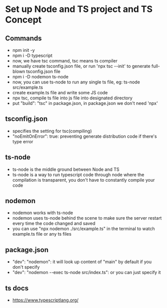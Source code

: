 # Set up Node and TS project and TS Concept

## Commands

- npm init -y
- npm i -D typescript
- now, we have tsc command, tsc means ts compiler
- manually create tsconfig.json file, or run 'npx tsc --init' to generate full-blown tsconfig.json file
- npm i -D nodemon ts-node
- now, you can use ts-node to run any single ts file, eg: ts-node src/example.ts
- create example.ts file and write some JS code
- npx tsc, compile ts file into js file into designated directory
- put "build": "tsc" in package.json, in package.json we don't need 'npx'

## tsconfig.json

- specifies the setting for tsc(compiling)
- "noEmitOnError": true: preventing generate distribution code if there's type error

## ts-node

- ts-node is the middle ground between Node and TS
- ts-node is a way to run typescript code through node where the compilation is transparent, you don't have to constantly compile your code

## nodemon

- nodemon works with ts-node
- nodemon uses ts-node behind the scene to make sure the server restart every time the code changed and saved
- you can use "npx nodemon ./src/example.ts" in the terminal to watch example.ts file or any ts files

## package.json

- "dev": "nodemon": it will look up content of "main" by default if you don't specify
- "dev": "nodemon --exec ts-node src/index.ts": or you can just specify it

## ts docs

- https://www.typescriptlang.org/
